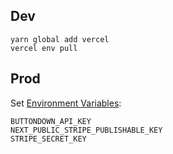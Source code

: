 ## Dev

```
yarn global add vercel
vercel env pull
```

## Prod

Set [Environment Variables](https://zeit.co/zoo/www/settings/environment-variables):

```
BUTTONDOWN_API_KEY
NEXT_PUBLIC_STRIPE_PUBLISHABLE_KEY
STRIPE_SECRET_KEY
```
